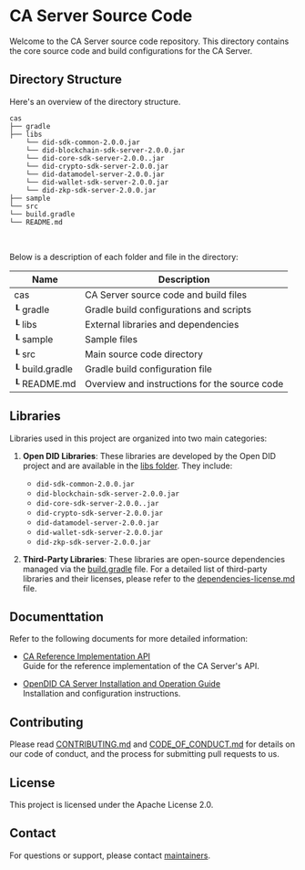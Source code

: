 # CA Server Source Code

Welcome to the CA Server source code repository. This directory contains the core source code and build configurations for the CA Server.

## Directory Structure

Here's an overview of the directory structure.

```
cas
├── gradle
├── libs
    └── did-sdk-common-2.0.0.jar
    └── did-blockchain-sdk-server-2.0.0.jar
    └── did-core-sdk-server-2.0.0..jar
    └── did-crypto-sdk-server-2.0.0.jar
    └── did-datamodel-server-2.0.0.jar
    └── did-wallet-sdk-server-2.0.0.jar
    └── did-zkp-sdk-server-2.0.0.jar
├── sample
└── src
└── build.gradle
└── README.md
```

<br/>

Below is a description of each folder and file in the directory:

| Name                    | Description                                     |
| ----------------------- | ----------------------------------------------- |
| cas                     | CA Server source code and build files           |
| ┖ gradle                | Gradle build configurations and scripts         |
| ┖ libs                  | External libraries and dependencies             |
| ┖ sample                | Sample files                                    |
| ┖ src                   | Main source code directory                      |
| ┖ build.gradle          | Gradle build configuration file                 |
| ┖ README.md             | Overview and instructions for the source code   |


## Libraries

Libraries used in this project are organized into two main categories:

1. **Open DID Libraries**: These libraries are developed by the Open DID project and are available in the [libs folder](libs). They include:

    - `did-sdk-common-2.0.0.jar`
    - `did-blockchain-sdk-server-2.0.0.jar`
    - `did-core-sdk-server-2.0.0..jar`
    - `did-crypto-sdk-server-2.0.0.jar`
    - `did-datamodel-server-2.0.0.jar`
    - `did-wallet-sdk-server-2.0.0.jar`
    - `did-zkp-sdk-server-2.0.0.jar`

2. **Third-Party Libraries**: These libraries are open-source dependencies managed via the [build.gradle](build.gradle) file. For a detailed list of third-party libraries and their licenses, please refer to the [dependencies-license.md](../../dependencies-license.md) file.


## Documenttation

Refer to the following documents for more detailed information:

- [CA Reference Implementation API](../../docs/api/CA_Reference_Implementation_API.md)  
  Guide for the reference implementation of the CA Server's API.

- [OpenDID CA Server Installation and Operation Guide](../../docs/installation/OpenDID_CAServer_InstallationAndOperation_Guide.md)  
  Installation and configuration instructions.

## Contributing

Please read [CONTRIBUTING.md](../../CONTRIBUTING.md) and [CODE_OF_CONDUCT.md](../../CODE_OF_CONDUCT.md) for details on our code of conduct, and the process for submitting pull requests to us.

## License
This project is licensed under the Apache License 2.0.

## Contact
For questions or support, please contact [maintainers](../../MAINTAINERS.md).